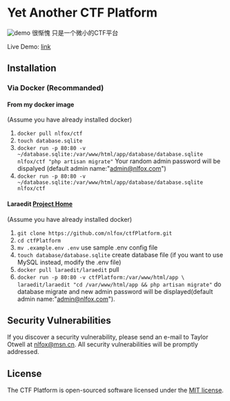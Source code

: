 # Yet Another CTF Platform

![demo](https://s8.postimg.org/hb12at3eb/demo.png)
很惭愧 只是一个微小的CTF平台

Live Demo: [link](http://138.68.1.13/profile)

## Installation

### Via Docker (Recommanded)

#### From my docker image
(Assume you have already installed docker)

1. `docker pull nlfox/ctf`
2. `touch database.sqlite`
3. `docker run -p 80:80 -v ~/database.sqlite:/var/www/html/app/database/database.sqlite nlfox/ctf "php artisan migrate"` 
Your random admin password will be dispalyed (default admin name:"admin@nlfox.com")
4. `docker run -p 80:80 -v ~/database.sqlite:/var/www/html/app/database/database.sqlite nlfox/ctf`

#### Laraedit [Project Home](https://github.com/laraedit/laraedit-docker)
(Assume you have already installed docker)

1. `git clone https://github.com/nlfox/ctfPlatform.git`
2. `cd ctfPlatform`
3. `mv .example.env .env` use sample .env config file
4. `touch database/database.sqlite` create database file 
(if you want to use MySQL instead, modify the .env file)
5. `docker pull laraedit/laraedit` pull
6. `docker run -p 80:80 -v ctfPlatform:/var/www/html/app \
laraedit/laraedit "cd /var/www/html/app && php artisan migrate"`
     do database migrate and new admin password will be displayed(default admin name:"admin@nlfox.com").
     




## Security Vulnerabilities

If you discover a security vulnerability, please send an e-mail to Taylor Otwell at nlfox@msn.cn. All security vulnerabilities will be promptly addressed.


## License

The CTF Platform is open-sourced software licensed under the [MIT license](http://opensource.org/licenses/MIT).
